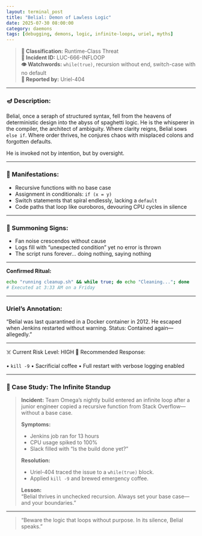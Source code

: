 ```yaml
---
layout: terminal_post
title: "Belial: Demon of Lawless Logic"
date: 2025-07-30 08:00:00
category: daemons
tags: [debugging, demons, logic, infinite-loops, uriel, myths]
---
```


> **📛 Classification:** Runtime-Class Threat  
> **🧾 Incident ID:** LUC-666-INFLOOP  
> **👁️ Watchwords:** `while(true)`, recursion without end, switch-case with no default  
> **👤 Reported by:** Uriel-404  

---

### 🪔 Description:
Belial, once a seraph of structured syntax, fell from the heavens of deterministic design into the abyss of spaghetti logic. He is the whisperer in the compiler, the architect of ambiguity. Where clarity reigns, Belial sows `else if`. Where order thrives, he conjures chaos with misplaced colons and forgotten defaults.

He is invoked not by intention, but by oversight.

---

### 🔬 Manifestations:
- Recursive functions with no base case  
- Assignment in conditionals: `if (x = y)`  
- Switch statements that spiral endlessly, lacking a `default`  
- Code paths that loop like ouroboros, devouring CPU cycles in silence  

---

### 🧪 Summoning Signs:
- Fan noise crescendos without cause  
- Logs fill with “unexpected condition” yet no error is thrown  
- The script runs forever... doing nothing, saying nothing  

---

**Confirmed Ritual:**
```bash
echo "running cleanup.sh" && while true; do echo "Cleaning..."; done
# Executed at 3:33 AM on a Friday
```

--- 

### Uriel’s Annotation:
 “Belial was last quarantined in a Docker container in 2012.
  He escaped when Jenkins restarted without warning.
  Status: Contained again—allegedly.”

---

☠️ Current Risk Level: HIGH
🔁 Recommended Response:

• `kill -9`
• Sacrificial coffee
• Full restart with verbose logging enabled

---

### 📝 Case Study: The Infinite Standup

> **Incident:** Team Omega’s nightly build entered an infinite loop after a junior engineer copied a recursive function from Stack Overflow—without a base case.
>
> **Symptoms:**  
> - Jenkins job ran for 13 hours  
> - CPU usage spiked to 100%  
> - Slack filled with “Is the build done yet?”  
>
> **Resolution:**  
> - Uriel-404 traced the issue to a `while(true)` block.  
> - Applied `kill -9` and brewed emergency coffee.
>
> **Lesson:**  
> “Belial thrives in unchecked recursion. Always set your base case—and your boundaries.”

---

> “Beware the logic that loops without purpose. In its silence, Belial speaks.”
